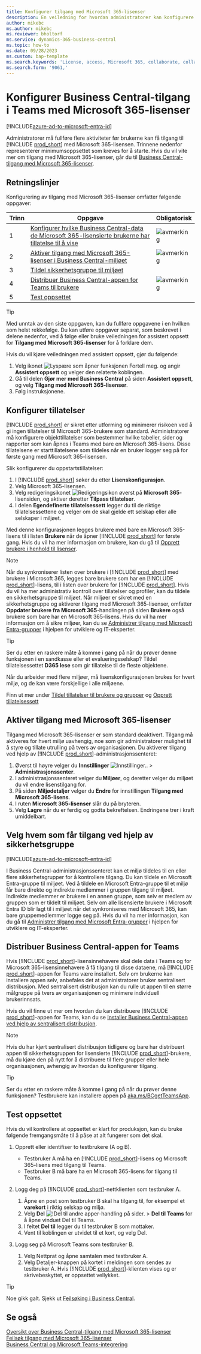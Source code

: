 ```yaml
---
title: Konfigurer tilgang med Microsoft 365-lisenser
description: En veiledning for hvordan administratorer kan konfigurere tilgang til Business Central med Microsoft 365-lisenser.
author: mikebc
ms.author: mikebc
ms.reviewer: bholtorf
ms.service: dynamics-365-business-central
ms.topic: how-to
ms.date: 09/28/2023
ms.custom: bap-template
ms.search.keywords: 'License, access, Microsoft 365, collaborate, collaboration, Teams, Microsoft Teams'
ms.search.form: '9061,'
---
```

# <a name="set-up-business-central-access-in-teams-with-microsoft-365-licenses"></a>Konfigurer Business Central-tilgang i Teams med Microsoft 365-lisenser

[!INCLUDE[azure-ad-to-microsoft-entra-id](~/../shared-content/shared/azure-ad-to-microsoft-entra-id.md)]

Administratorer må fullføre flere aktiviteter før brukerne kan få tilgang til [!INCLUDE [prod_short](includes/prod_short.md)] med Microsoft 365-lisensen. Trinnene nedenfor representerer minimumsoppsettet som kreves for å starte. Hvis du vil vite mer om tilgang med Microsoft 365-lisenser, går du til [Business Central-tilgang med Microsoft 365-lisenser](admin-access-with-m365-license.md).

## <a name="guidelines"></a>Retningslinjer

Konfigurering av tilgang med Microsoft 365-lisenser omfatter følgende oppgaver:

|Trinn|Oppgave|Obligatorisk|
|-|-|-|
|1|[Konfigurer hvilke Business Central-data de Microsoft 365-lisensierte brukerne har tillatelse til å vise](#configure-permissions)|![avmerking](media/check.png "avmerking")|
|2|[Aktiver tilgang med Microsoft 365-lisenser i Business Central-miljøet](#enable-access-with-microsoft-365-licenses)|![avmerking](media/check.png "avmerking")|
|3|[Tildel sikkerhetsgruppe til miljøet](#choose-who-gets-access-by-using-security-group)|
|4|[Distribuer Business Central-appen for Teams til brukere](#deploy-the-business-central-app-for-teams)|![avmerking](media/check.png "avmerking")|
|5|[Test oppsettet](#test-your-setup)||

> [!TIP]
> Med unntak av den siste oppgaven, kan du fullføre oppgavene i en hvilken som helst rekkefølge. Du kan utføre oppgaver separat, som beskrevet i delene nedenfor, ved å følge eller bruke veiledningen for assistert oppsett for **Tilgang med Microsoft 365-lisenser** for å forklare dem.
>
> Hvis du vil kjøre veiledningen med assistert oppsett, gjør du følgende:
>
> 1. Velg ikonet ![Lyspære som åpner funksjonen Fortell meg.](media/ui-search/search_small.png "Fortell hva du vil gjøre") og angir **Assistert oppsett** og velger den relaterte koblingen.
> 2. Gå til delen **Gjør mer med Business Central** på siden **Assistert oppsett**, og velg **Tilgang med Microsoft 365-lisenser**.
> 3. Følg instruksjonene.  

## <a name="configure-permissions"></a>Konfigurer tillatelser

[!INCLUDE [prod_short](includes/prod_short.md)] er sikret etter utforming og minimerer risikoen ved å gi ingen tillatelser til Microsoft 365-brukere som standard. Administratorer må konfigurere objekttillatelser som bestemmer hvilke tabeller, sider og rapporter som kan åpnes i Teams med bare en Microsoft 365-lisens. Disse tillatelsene er starttillatelsene som tildeles når en bruker logger seg på for første gang med Microsoft 365-lisensen. 

Slik konfigurerer du oppstartstillatelser:

1. I [!INCLUDE [prod_short](includes/prod_short.md)] søker du etter **Lisenskonfigurasjon**.
2. Velg Microsoft 365-lisensen.
3. Velg redigeringsikonet ![Redigeringsikon](media/edit-pencil.png) øverst på **Microsoft 365**-lisensiden, og aktiver deretter **Tilpass tillatelser**. 
4. I delen **Egendefinerte tillatelsessett** legger du til de riktige tillatelsessettene og velger om de skal gjelde ett selskap eller alle selskaper i miljøet.

Med denne konfigurasjonen legges brukere med bare en Microsoft 365-lisens til i listen **Brukere** når de åpner [!INCLUDE [prod_short](includes/prod_short.md)] for første gang. Hvis du vil ha mer informasjon om brukere, kan du gå til [Opprett brukere i henhold til lisenser](ui-how-users-permissions.md).

> [!NOTE]
> Når du synkroniserer listen over brukere i [!INCLUDE [prod_short](includes/prod_short.md)] med brukere i Microsoft 365, legges bare brukere som har en [!INCLUDE [prod_short](includes/prod_short.md)]-lisens, til i listen over brukere for [!INCLUDE [prod_short](includes/prod_short.md)]. Hvis du vil ha mer administrativ kontroll over tillatelser og profiler, kan du tildele en sikkerhetsgruppe til miljøet. Når miljøer er sikret med en sikkerhetsgruppe og aktiverer tilgang med Microsoft 365-lisenser, omfatter **Oppdater brukere fra Microsoft 365**-handlingen på siden **Brukere** også brukere som bare har en Microsoft 365-lisens. Hvis du vil ha mer informasjon om å sikre miljøer, kan du se [Administrer tilgang med Microsoft Entra-grupper](/dynamics365/business-central/dev-itpro/administration/tenant-admin-center-manage-access#manage-access-using-azure-active-directory-groups) i hjelpen for utviklere og IT-eksperter.

> [!TIP]
> Ser du etter en raskere måte å komme i gang på når du prøver denne funksjonen i en sandkasse eller et evalueringsselskap? Tildel tillatelsessettet **D365 lese** som gir tillatelse til de fleste objektene.  

Når du arbeider med flere miljøer, må lisenskonfigurasjonen brukes for hvert miljø, og de kan være forskjellige i alle miljøene.

Finn ut mer under [Tildel tillatelser til brukere og grupper](ui-define-granular-permissions.md) og [Opprett tillatelsessett](/dynamics365/business-central/dev-itpro/developer/devenv-permissionset-composing)

## <a name="enable-access-with-microsoft-365-licenses"></a>Aktiver tilgang med Microsoft 365-lisenser

Tilgang med Microsoft 365-lisenser er som standard deaktivert. Tilgang må aktiveres for hvert miljø uavhengig, noe som gir administratorer mulighet til å styre og tillate utrulling på tvers av organisasjonen. Du aktiverer tilgang ved hjelp av [!INCLUDE [prod_short](includes/prod_short.md)]-administrasjonssenteret: 

1. Øverst til høyre velger du **Innstillinger** ![Innstillinger.](media/ui-experience/settings_icon_small.png "Innstillinger-ikon for rollesenter"). > **Administrasjonssenter**.  
2. I administrasjonssenteret velger du **Miljøer**, og deretter velger du miljøet du vil endre lisenstilgang for. 
3. På siden **Miljødetaljer** velger du **Endre** for innstillingen **Tilgang med Microsoft 365-lisens**.
4. I ruten **Microsoft 365-lisenser** slår du på bryteren. 
5. Velg **Lagre** når du er ferdig og godta bekreftelsen. Endringene trer i kraft umiddelbart.

## <a name="choose-who-gets-access-by-using-security-group"></a>Velg hvem som får tilgang ved hjelp av sikkerhetsgruppe

[!INCLUDE[azure-ad-to-microsoft-entra-id](~/../shared-content/shared/azure-ad-to-microsoft-entra-id.md)]

I Business Central-administrasjonssenteret kan et miljø tildeles til en eller flere sikkerhetsgrupper for å kontrollere tilgang. Du kan tildele en Microsoft Entra-gruppe til miljøet. Ved å tildele en Microsoft Entra-gruppe til et miljø får bare direkte og indirekte medlemmer i gruppen tilgang til miljøet. Indirekte medlemmer er brukere i en annen gruppe, som selv er medlem av gruppen som er tildelt til miljøet. Selv om alle lisensierte brukere i Microsoft Entra ID blir lagt til i miljøet når det synkroniseres med Microsoft 365, kan bare gruppemedlemmer logge seg på. Hvis du vil ha mer informasjon, kan du gå til [Administrer tilgang med Microsoft Entra-grupper](/dynamics365/business-central/dev-itpro/administration/tenant-admin-center-manage-access#manage-access-using-azure-active-directory-groups) i hjelpen for utviklere og IT-eksperter.

## <a name="deploy-the-business-central-app-for-teams"></a>Distribuer Business Central-appen for Teams

Hvis [!INCLUDE [prod_short](includes/prod_short.md)]-lisensinnehavere skal dele data i Teams og for Microsoft 365-lisensinnehavere å få tilgang til disse dataene, må [!INCLUDE [prod_short](includes/prod_short.md)]-appen for Teams være installert. Selv om brukerne kan installere appen selv, anbefales det at administratorer bruker sentralisert distribusjon. Med sentralisert distribusjon kan du rulle ut appen til en større målgruppe på tvers av organisasjonen og minimere individuell brukerinnsats. 

Hvis du vil finne ut mer om hvordan du kan distribuere [!INCLUDE [prod_short](includes/prod_short.md)]-appen for Teams, kan du se [Installer Business Central-appen ved hjelp av sentralisert distribusjon](admin-teams-integration.md#installing-the-business-central-app-by-using-centralized-deployment).

> [!NOTE]
> Hvis du har kjørt sentralisert distribusjon tidligere og bare har distribuert appen til sikkerhetsgruppen for lisensierte [!INCLUDE [prod_short](includes/prod_short.md)]-brukere, må du kjøre den på nytt for å distribuere til flere grupper eller hele organisasjonen, avhengig av hvordan du konfigurerer tilgang.

> [!TIP]
> Ser du etter en raskere måte å komme i gang på når du prøver denne funksjonen? Testbrukere kan installere appen på [aka.ms/BCgetTeamsApp](https://aka.ms/BCgetTeamsApp).

## <a name="test-your-setup"></a>Test oppsettet

Hvis du vil kontrollere at oppsettet er klart for produksjon, kan du bruke følgende fremgangsmåte til å påse at alt fungerer som det skal.

1. Opprett eller identifiser to testbrukere (A og B).

   - Testbruker A må ha en [!INCLUDE [prod_short](includes/prod_short.md)]-lisens og Microsoft 365-lisens med tilgang til Teams.
   - Testbruker B må bare ha en Microsoft 365-lisens for tilgang til Teams.

2. Logg deg på [!INCLUDE [prod_short](includes/prod_short.md)]-nettklienten som testbruker A.

   1. Åpne en post som testbruker B skal ha tilgang til, for eksempel et **varekort** i riktig selskap og miljø.
   2. Velg **Del** ![!Del til andre apper-handling på sider.](media/share-icon.png) > **Del til Teams** for å åpne vinduet Del til Teams.
   3. I feltet **Del til** legger du til testbruker B som mottaker.
   4. Vent til koblingen er utvidet til et kort, og velg Del.

3. Logg seg på Microsoft Teams som testbruker B.

   1. Velg Nettprat og åpne samtalen med testbruker A.
   2. Velg Detaljer-knappen på kortet i meldingen som sendes av testbruker A. Hvis [!INCLUDE [prod_short](includes/prod_short.md)]-klienten vises og er skrivebeskyttet, er oppsettet vellykket.

> [!TIP]
> Noe gikk galt. Sjekk ut [Feilsøking i Business Central](/troubleshoot/dynamics-365/business-central/welcome-business-central).

## <a name="see-also"></a>Se også

[Oversikt over Business Central-tilgang med Microsoft 365-lisenser](admin-access-with-m365-license.md#minimum-requirements)  
[Feilsøk tilgang med Microsoft 365-lisenser](admin-access-with-m365-license-troubleshooting.md)  
[Business Central og Microsoft Teams-integrering](across-teams-overview.md)  
